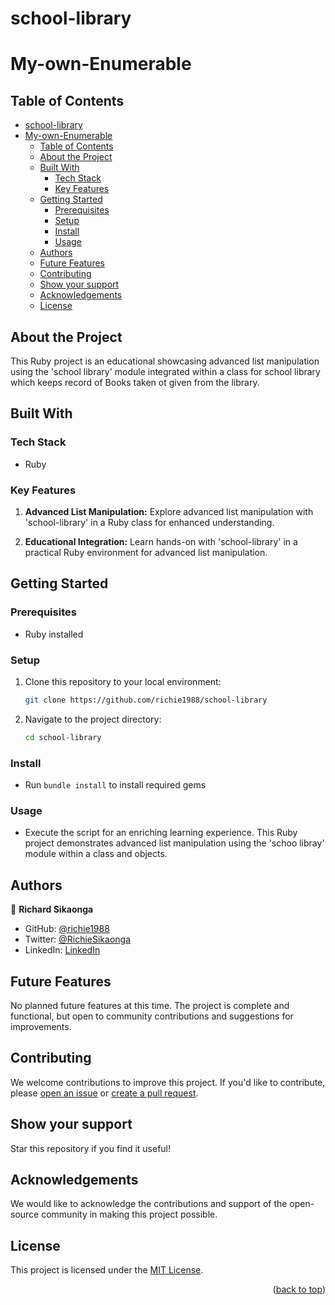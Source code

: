 # school-library

<a name="readme-top"></a>

# My-own-Enumerable

## Table of Contents

- [school-library](#school-library)
- [My-own-Enumerable](#my-own-enumerable)
  - [Table of Contents](#table-of-contents)
  - [About the Project ](#about-the-project-)
  - [Built With ](#built-with-)
    - [Tech Stack ](#tech-stack-)
    - [Key Features ](#key-features-)
  - [Getting Started ](#getting-started-)
    - [Prerequisites ](#prerequisites-)
    - [Setup ](#setup-)
    - [Install ](#install-)
    - [Usage ](#usage-)
  - [Authors ](#authors-)
  - [Future Features ](#future-features-)
  - [Contributing ](#contributing-)
  - [Show your support ](#show-your-support-)
  - [Acknowledgements ](#acknowledgements-)
  - [License ](#license-)

## About the Project <a name="about-project"></a>

This Ruby project is an educational showcasing advanced list manipulation using the 'school library' module integrated within a class for school library which keeps record of Books  taken ot given from the library.
## Built With <a name="built-with"></a>

### Tech Stack <a name="tech-stack"></a>

- Ruby

### Key Features <a name="key-features"></a>

1. **Advanced List Manipulation:**
Explore advanced list manipulation with 'school-library' in a Ruby class for enhanced understanding.

2. **Educational Integration:**
Learn hands-on with 'school-library' in a practical Ruby environment for advanced list manipulation.

## Getting Started <a name="getting-started"></a>

### Prerequisites <a name="prerequisites"></a>

- Ruby installed

### Setup <a name="setup"></a>

1. Clone this repository to your local environment:

   ```bash
   git clone https://github.com/richie1988/school-library
   ```

2. Navigate to the project directory:

   ```bash
   cd school-library
   ```
### Install <a name="install"></a>

- Run `bundle install` to install required gems

### Usage <a name="usage"></a>

- Execute the script for an enriching learning experience. This Ruby project demonstrates advanced list manipulation using the 'schoo libray' module within a class and objects.

## Authors <a name="authors"></a>


👤 **Richard Sikaonga**

- GitHub: [@richie1988](https://github.com/richie1988)
- Twitter: [@RichieSikaonga](https://twitter.com/RichieSikaonga)
- LinkedIn: [LinkedIn](https://linkedin.com/in/richard-sikaonga-039940275)



## Future Features <a name="future-features"></a>

No planned future features at this time. The project is complete and functional, but open to community contributions and suggestions for improvements.

## Contributing <a name="contributing"></a>

We welcome contributions to improve this project. If you'd like to contribute, please [open an issue](https://github.com/richie1988/My-own-Enumerable/issues) or [create a pull request](https://github.com/richie1988/My-own-Enumerable/pulls).

## Show your support <a name="support"></a>

Star this repository if you find it useful!

## Acknowledgements <a name="acknowledgements"></a>

We would like to acknowledge the contributions and support of the open-source community in making this project possible.

## License <a name="license"></a>

This project is licensed under the [MIT License](./LICENSE).

<p align="right">(<a href="#readme-top">back to top</a>)</p>
